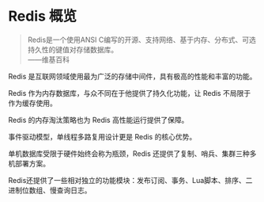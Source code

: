 #  Redis 概览

> Redis是一个使用ANSI C编写的开源、支持网络、基于内存、分布式、可选持久性的键值对存储数据库。
> <br>
> ——维基百科

Redis 是互联网领域使用最为广泛的存储中间件，具有极高的性能和丰富的功能。

Redis 作为内存数据库，与众不同在于他提供了持久化功能，让 Redis 不局限于作为缓存使用。

Redis 的内存淘汰策略也为 Redis 高性能运行提供了保障。

事件驱动模型，单线程多路复用设计更是 Redis 的核心优势。

单机数据库受限于硬件始终会称为瓶颈，Redis 还提供了复制、哨兵、集群三种多机部署方案。

Redis还提供了一些相对独立的功能模块：发布订阅、事务、Lua脚本、排序、二进制位数组、慢查询日志。
